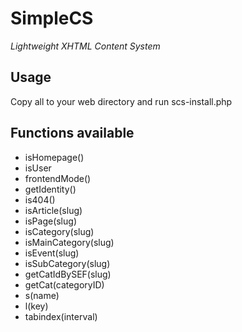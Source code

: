 <h1>SimpleCS</h1>
<p><em>Lightweight XHTML Content System</em></p>
<h2>Usage</h2>
<p>Copy all to your web directory and run scs-install.php</p>
<h2>Functions available</h2>
<ul>
  <li>isHomepage()</li>
  <li>isUser</li>
  <li>frontendMode()</li>
  <li>getIdentity()</li>
  <li>is404()</li>
  <li>isArticle(slug)</li>
  <li>isPage(slug)</li>
  <li>isCategory(slug)</li>
  <li>isMainCategory(slug)</li>
  <li>isEvent(slug)</li>
  <li>isSubCategory(slug)</li>
  <li>getCatIdBySEF(slug)</li>
  <li>getCat(categoryID)</li>
  <li>s(name)</li>
  <li>l(key)</li>
  <li>tabindex(interval)</li>
</ul>
